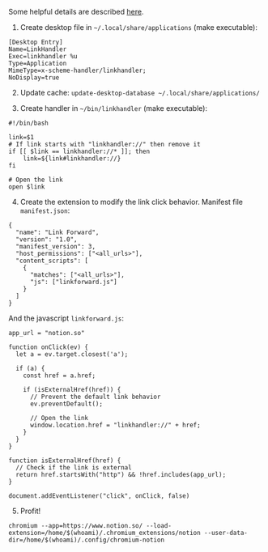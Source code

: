 

Some helpful details are described [here](https://askubuntu.com/questions/961745/unable-to-create-custom-uri-scheme-on-ubuntu).

1. Create desktop file in `~/.local/share/applications` (make executable):
```
[Desktop Entry]
Name=LinkHandler
Exec=linkhandler %u
Type=Application
MimeType=x-scheme-handler/linkhandler;
NoDisplay=true
```

2. Update cache: `update-desktop-database ~/.local/share/applications/`

3. Create handler in `~/bin/linkhandler` (make executable):
```
#!/bin/bash

link=$1
# If link starts with "linkhandler://" then remove it
if [[ $link == linkhandler://* ]]; then
	link=${link#linkhandler://}
fi

# Open the link
open $link
```

4. Create the extension to modify the link click behavior.
Manifest file `manifest.json`:
```
{
  "name": "Link Forward",
  "version": "1.0",
  "manifest_version": 3,
  "host_permissions": ["<all_urls>"],
  "content_scripts": [
    {
      "matches": ["<all_urls>"],
      "js": ["linkforward.js"]
    }
  ]
}
```

And the javascript `linkforward.js`:
```
app_url = "notion.so"

function onClick(ev) {
  let a = ev.target.closest('a');

  if (a) {
    const href = a.href;

    if (isExternalHref(href)) {
      // Prevent the default link behavior
      ev.preventDefault();

      // Open the link
      window.location.href = "linkhandler://" + href;
    }
  }
}

function isExternalHref(href) {
  // Check if the link is external
  return href.startsWith("http") && !href.includes(app_url);
}

document.addEventListener("click", onClick, false)
```

5. Profit!
```
chromium --app=https://www.notion.so/ --load-extension=/home/$(whoami)/.chromium_extensions/notion --user-data-dir=/home/$(whoami)/.config/chromium-notion
```
